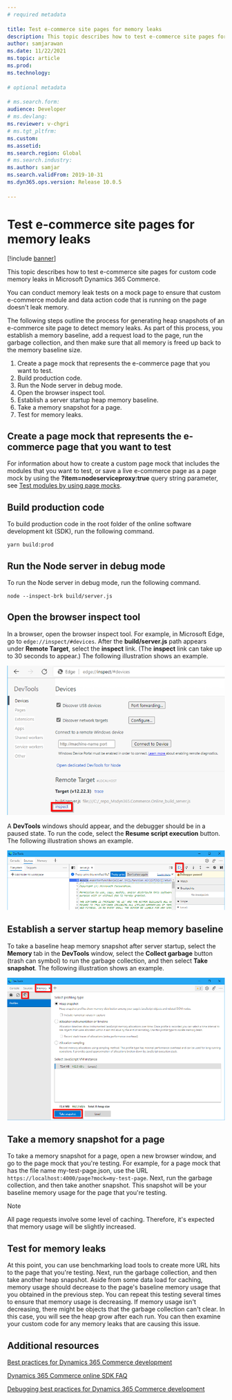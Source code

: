 ```yaml
---
# required metadata

title: Test e-commerce site pages for memory leaks
description: This topic describes how to test e-commerce site pages for custom code memory leaks in Microsoft Dynamics 365 Commerce. 
author: samjarawan
ms.date: 11/22/2021
ms.topic: article
ms.prod: 
ms.technology: 

# optional metadata

# ms.search.form: 
audience: Developer
# ms.devlang: 
ms.reviewer: v-chgri
# ms.tgt_pltfrm: 
ms.custom: 
ms.assetid: 
ms.search.region: Global
# ms.search.industry: 
ms.author: samjar
ms.search.validFrom: 2019-10-31
ms.dyn365.ops.version: Release 10.0.5

---
```

# Test e-commerce site pages for memory leaks

[!include [banner](../includes/banner.md)]

This topic describes how to test e-commerce site pages for custom code memory leaks in Microsoft Dynamics 365 Commerce.

You can conduct memory leak tests on a mock page to ensure that custom e-commerce module and data action code that is running on the page doesn't leak memory.

The following steps outline the process for generating heap snapshots of an e-commerce site page to detect memory leaks. As part of this process, you establish a memory baseline, add a request load to the page, run the garbage collection, and then make sure that all memory is freed up back to the memory baseline size.

1. Create a page mock that represents the e-commerce page that you want to test.
1. Build production code.
1. Run the Node server in debug mode.
1. Open the browser inspect tool.
1. Establish a server startup heap memory baseline.
1. Take a memory snapshot for a page.
1. Test for memory leaks.

## Create a page mock that represents the e-commerce page that you want to test

For information about how to create a custom page mock that includes the modules that you want to test, or save a live e-commerce page as a page mock by using the **?item=nodeserviceproxy:true** query string parameter, see [Test modules by using page mocks](test-page-mock.md).

## Build production code

To build production code in the root folder of the online software development kit (SDK), run the following command.

```Console
yarn build:prod
```

## Run the Node server in debug mode

To run the Node server in debug mode, run the following command.

```Console
node --inspect-brk build/server.js
```

## Open the browser inspect tool

In a browser, open the browser inspect tool. For example, in Microsoft Edge, go to `edge://inspect/#devices`. After the **build/server.js** path appears under **Remote Target**, select the **inspect** link. (The **inspect** link can take up to 30 seconds to appear.) The following illustration shows an example.

![Inspect link in the browser inspect tool.](media/memory-leak-1.png)

A **DevTools** windows should appear, and the debugger should be in a paused state. To run the code, select the **Resume script execution** button. The following illustration shows an example.

![Resume script execution button in the DevTools window.](media/memory-leak-2.png)

## Establish a server startup heap memory baseline

To take a baseline heap memory snapshot after server startup, select the **Memory** tab in the **DevTools** window, select the **Collect garbage** button (trash can symbol) to run the garbage collection, and then select **Take snapshot**. The following illustration shows an example.

![Collect garbage and Take snapshot buttons on the Memory tab in the DevTools window.](media/memory-leak-3.png)

## Take a memory snapshot for a page

To take a memory snapshot for a page, open a new browser window, and go to the page mock that you're testing. For example, for a page mock that has the file name my-test-page.json, use the URL `https://localhost:4000/page?mock=my-test-page`. Next, run the garbage collection, and then take another snapshot. This snapshot will be your baseline memory usage for the page that you're testing.

> [!NOTE]
> All page requests involve some level of caching. Therefore, it's expected that memory usage will be slightly increased.

## Test for memory leaks

At this point, you can use benchmarking load tools to create more URL hits to the page that you're testing. Next, run the garbage collection, and then take another heap snapshot. Aside from some data load for caching, memory usage should decrease to the page's baseline memory usage that you obtained in the previous step. You can repeat this testing several times to ensure that memory usage is decreasing. If memory usage isn't decreasing, there might be objects that the garbage collection can't clear. In this case, you will see the heap grow after each run. You can then examine your custom code for any memory leaks that are causing this issue.

## Additional resources

[Best practices for Dynamics 365 Commerce development](best-practices-dev.md)

[Dynamics 365 Commerce online SDK FAQ](sdk-faq.md)

[Debugging best practices for Dynamics 365 Commerce development](debugging-best-practices.md)
